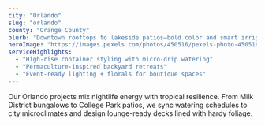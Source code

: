 ```yaml
---
city: "Orlando"
slug: "orlando"
county: "Orange County"
blurb: "Downtown rooftops to lakeside patios—bold color and smart irrigation."
heroImage: "https://images.pexels.com/photos/450516/pexels-photo-450516.jpeg"
serviceHighlights:
  - "High-rise container styling with micro-drip watering"
  - "Permaculture-inspired backyard retreats"
  - "Event-ready lighting + florals for boutique spaces"
---
```

Our Orlando projects mix nightlife energy with tropical resilience. From Milk District bungalows to College Park patios, we sync watering schedules to city microclimates and design lounge-ready decks lined with hardy foliage.
